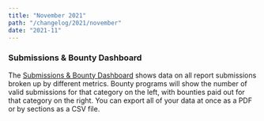 ```yaml
---
title: "November 2021"
path: "/changelog/2021/november"
date: "2021-11"
---
```


### Submissions & Bounty Dashboard
The [Submissions & Bounty Dashboard](/organizations/submissions-bounty-dashboard.html) shows data on all report submissions broken up by different metrics. Bounty programs will show the number of valid submissions for that category on the left, with bounties paid out for that category on the right. You can export all of your data at once as a PDF or by sections as a CSV file.
